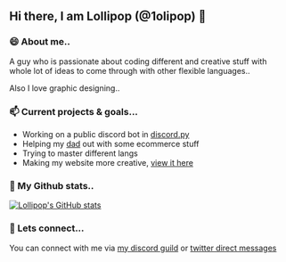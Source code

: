 ## Hi there, I am Lollipop (@1olipop) 👋

### 😄  About me..

A guy who is passionate about coding different and creative stuff with whole lot of ideas to come through with other flexible languages..

Also I love graphic designing..

### 📫  Current projects & goals...

- Working on a public discord bot in [discord.py](https://discordpy.readthedocs.io)
- Helping my [dad](https://github.com/mdarif) out with some ecommerce stuff
- Trying to master different langs
- Making my website more creative, [view it here](https://1olipop.ml)

### 🌱  My Github stats..

[![Lollipop's GitHub stats](https://github-readme-stats.vercel.app/api?username=1olipop&show_icons=true&hide_title=true&disable_animations=false)](https://github.com/1olipop/github-readme-stats)

### 💬  Lets connect...

You can connect with me via [my discord guild](https://discord.gg/UkUbftJqcN) or [twitter direct messages](https://twitter.com/1olipop)

<!--
**1olipop/1olipop** is a ✨ _special_ ✨ repository because its `README.md` (this file) appears on your GitHub profile.

Here are some ideas to get you started:

- 🔭 I’m currently working on ...
- 🌱 I’m currently learning ...
- 👯 I’m looking to collaborate on ...
- 🤔 I’m looking for help with ...
- 💬 Ask me about ...
- 📫 How to reach me: ...
- 😄 Pronouns: ...
- ⚡ Fun fact: ...
-->
